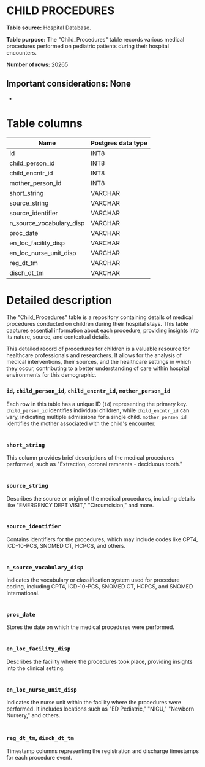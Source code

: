 <h1><b>CHILD PROCEDURES</b></h1>

**Table source:** Hospital Database.

**Table purpose:** The "Child_Procedures" table records various medical procedures performed on pediatric patients during their hospital encounters.

**Number of rows:** 20265

**Important considerations:**
None
- 
- 

# Table columns

Name | Postgres data type
---- | ----
id | INT8
child\_person\_id | INT8
child\_encntr\_id | INT8
mother\_person\_id | INT8
short\_string | VARCHAR
source\_string | VARCHAR
source\_identifier | VARCHAR
n\_source\_vocabulary\_disp | VARCHAR
proc\_date | VARCHAR
en\_loc\_facility\_disp | VARCHAR
en\_loc\_nurse\_unit\_disp | VARCHAR
reg\_dt\_tm | VARCHAR
disch\_dt\_tm | VARCHAR

# Detailed description

The "Child_Procedures" table is a repository containing details of medical procedures conducted on children during their hospital stays. This table captures essential information about each procedure, providing insights into its nature, source, and contextual details.

This detailed record of procedures for children is a valuable resource for healthcare professionals and researchers. It allows for the analysis of medical interventions, their sources, and the healthcare settings in which they occur, contributing to a better understanding of care within hospital environments for this demographic.

### `id`, `child_person_id`, `child_encntr_id`, `mother_person_id`
Each row in this table has a unique ID (`id`) representing the primary key. `child_person_id` identifies individual children, while `child_encntr_id` can vary, indicating multiple admissions for a single child. `mother_person_id` identifies the mother associated with the child's encounter.
<br></br>

### `short_string`
This column provides brief descriptions of the medical procedures performed, such as "Extraction, coronal remnants - deciduous tooth."
<br></br>

### `source_string`
Describes the source or origin of the medical procedures, including details like "EMERGENCY DEPT VISIT," "Circumcision," and more.
<br></br>

### `source_identifier`
Contains identifiers for the procedures, which may include codes like CPT4, ICD-10-PCS, SNOMED CT, HCPCS, and others.
<br></br>

### `n_source_vocabulary_disp`
Indicates the vocabulary or classification system used for procedure coding, including CPT4, ICD-10-PCS, SNOMED CT, HCPCS, and SNOMED International.
<br></br>

### `proc_date`
Stores the date on which the medical procedures were performed.
<br></br>

### `en_loc_facility_disp`
Describes the facility where the procedures took place, providing insights into the clinical setting.
<br></br>

### `en_loc_nurse_unit_disp`
Indicates the nurse unit within the facility where the procedures were performed. It includes locations such as "ED Pediatric," "NICU," "Newborn Nursery," and others.
<br></br>

### `reg_dt_tm`, `disch_dt_tm`
Timestamp columns representing the registration and discharge timestamps for each procedure event.
